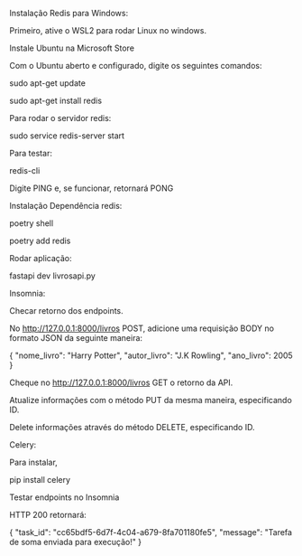 Instalação Redis para Windows:

Primeiro, ative o WSL2 para rodar Linux no windows.

Instale Ubuntu na Microsoft Store

Com o Ubuntu aberto e configurado, digite os seguintes comandos:

sudo apt-get update

sudo apt-get install redis

Para rodar o servidor redis:

sudo service redis-server start

Para testar:    

redis-cli

Digite PING e, se funcionar, retornará PONG


Instalação Dependência redis:

poetry shell

poetry add redis

Rodar aplicação:

fastapi dev livrosapi.py

Insomnia:

Checar retorno dos endpoints.

No http://127.0.0.1:8000/livros POST, adicione uma requisição BODY no formato JSON da seguinte maneira:

{
	"nome_livro": "Harry Potter",
	"autor_livro": "J.K Rowling",
	"ano_livro": 2005 
}

Cheque no http://127.0.0.1:8000/livros GET o retorno da API.

Atualize informações com o método PUT da mesma maneira, especificando ID.

Delete informações através do método DELETE, especificando ID.

Celery:

Para instalar,

pip install celery

Testar endpoints no Insomnia 

HTTP 200 retornará:

{
	"task_id": "cc65bdf5-6d7f-4c04-a679-8fa701180fe5",
	"message": "Tarefa de soma enviada para execução!"
}
